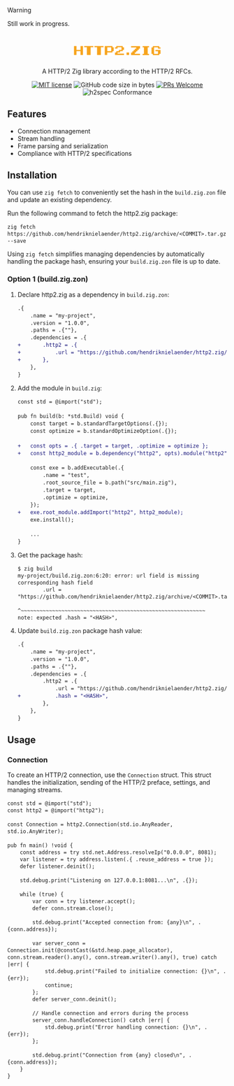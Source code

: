 > [!WARNING]  
> Still work in progress.

<h1 align="center">
   <img src="logo.png" width="40%" height="40%" alt="http2.zig logo" title="http2.zig logo">
</h1>

<div align="center">A HTTP/2 Zig library according to the HTTP/2 RFCs.</div>
<div align="center">
   
[![MIT license](https://img.shields.io/badge/license-MIT-blue.svg)](https://github.com/hendriknielaender/http2.zig/blob/HEAD/LICENSE)
![GitHub code size in bytes](https://img.shields.io/github/languages/code-size/hendriknielaender/http2.zig)
[![PRs Welcome](https://img.shields.io/badge/PRs-welcome-brightgreen.svg)](https://github.com/hendriknielaender/http2.zig/blob/HEAD/CONTRIBUTING.md)
![h2spec Conformance](https://img.shields.io/badge/h2spec-5%2F143%20tests%20passing-red)

</div>

## Features

- Connection management
- Stream handling
- Frame parsing and serialization
- Compliance with HTTP/2 specifications

## Installation

You can use `zig fetch` to conveniently set the hash in the `build.zig.zon` file and update an existing dependency.

Run the following command to fetch the http2.zig package:
```shell
zig fetch https://github.com/hendriknielaender/http2.zig/archive/<COMMIT>.tar.gz --save
```
Using `zig fetch` simplifies managing dependencies by automatically handling the package hash, ensuring your `build.zig.zon` file is up to date.

### Option 1 (build.zig.zon)

1. Declare http2.zig as a dependency in `build.zig.zon`:

   ```diff
   .{
       .name = "my-project",
       .version = "1.0.0",
       .paths = .{""},
       .dependencies = .{
   +       .http2 = .{
   +           .url = "https://github.com/hendriknielaender/http2.zig/archive/<COMMIT>.tar.gz",
   +       },
       },
   }
   ```

2. Add the module in `build.zig`:

   ```diff
   const std = @import("std");

   pub fn build(b: *std.Build) void {
       const target = b.standardTargetOptions(.{});
       const optimize = b.standardOptimizeOption(.{});

   +   const opts = .{ .target = target, .optimize = optimize };
   +   const http2_module = b.dependency("http2", opts).module("http2");

       const exe = b.addExecutable(.{
           .name = "test",
           .root_source_file = b.path("src/main.zig"),
           .target = target,
           .optimize = optimize,
       });
   +   exe.root_module.addImport("http2", http2_module);
       exe.install();

       ...
   }
   ```

3. Get the package hash:

   ```shell
   $ zig build
   my-project/build.zig.zon:6:20: error: url field is missing corresponding hash field
           .url = "https://github.com/hendriknielaender/http2.zig/archive/<COMMIT>.tar.gz",
                  ^~~~~~~~~~~~~~~~~~~~~~~~~~~~~~~~~~~~~~~~~~~~~~~~~~~~~~~~~~~~
   note: expected .hash = "<HASH>",
   ```

4. Update `build.zig.zon` package hash value:

   ```diff
   .{
       .name = "my-project",
       .version = "1.0.0",
       .paths = .{""},
       .dependencies = .{
           .http2 = .{
               .url = "https://github.com/hendriknielaender/http2.zig/archive/<COMMIT>.tar.gz",
   +           .hash = "<HASH>",
           },
       },
   }
   ```

## Usage

### Connection

To create an HTTP/2 connection, use the `Connection` struct. This struct handles the initialization, sending of the HTTP/2 preface, settings, and managing streams.

```zig
const std = @import("std");
const http2 = @import("http2");

const Connection = http2.Connection(std.io.AnyReader, std.io.AnyWriter);

pub fn main() !void {
    const address = try std.net.Address.resolveIp("0.0.0.0", 8081);
    var listener = try address.listen(.{ .reuse_address = true });
    defer listener.deinit();

    std.debug.print("Listening on 127.0.0.1:8081...\n", .{});

    while (true) {
        var conn = try listener.accept();
        defer conn.stream.close(); 

        std.debug.print("Accepted connection from: {any}\n", .{conn.address});

        var server_conn = Connection.init(@constCast(&std.heap.page_allocator), conn.stream.reader().any(), conn.stream.writer().any(), true) catch |err| {
            std.debug.print("Failed to initialize connection: {}\n", .{err});
            continue;
        };
        defer server_conn.deinit();

        // Handle connection and errors during the process
        server_conn.handleConnection() catch |err| {
            std.debug.print("Error handling connection: {}\n", .{err});
        };

        std.debug.print("Connection from {any} closed\n", .{conn.address});
    }
}
```
